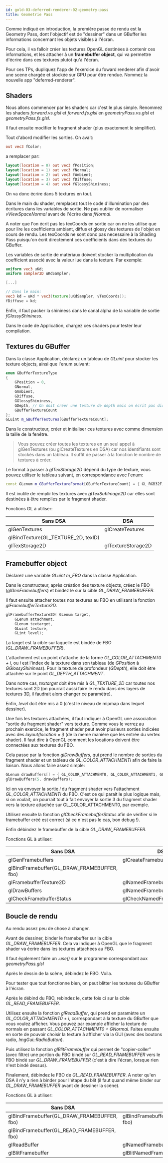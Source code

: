 ```yaml
---
id: gold-03-deferred-renderer-02-geometry-pass
title: Geometrie Pass
---
```


Comme indiqué en introduction, la première passe de rendu est la Geometry Pass, dont l'objectif est de "dessiner" dans un GBuffer les informations concernant les objets visibles à l'écran.

Pour cela, il va falloir créer les textures OpenGL destinées à contenir ces informations, et les attacher à un **framebuffer object**, qui va permettre d'écrire dans ces textures plutot qu'a l'écran.

Pour ces TPs, dupliquez l'app de l'exercice du foward renderer afin d'avoir une scene chargée et stockée sur GPU pour être rendue.
Nommez la nouvelle app "deferred-renderer".

## Shaders

Nous allons commencer par les shaders car c'est le plus simple.
Renommez les shaders *forward.vs.glsl* et *forward.fs.glsl* en *geometryPass.vs.glsl* et *geometryPass.fs.glsl*.

Il faut ensuite modifier le fragment shader (plus exactement le simplifier).

Tout d'abord modifier les sorties. On avait:

```glsl
out vec3 fColor;
```

a remplacer par:

```glsl
layout(location = 0) out vec3 fPosition;
layout(location = 1) out vec3 fNormal;
layout(location = 2) out vec3 fAmbient;
layout(location = 3) out vec3 fDiffuse;
layout(location = 4) out vec4 fGlossyShininess;
```

On va donc écrire dans 5 textures en tout.

Dans le main du shader, remplacez tout le code d'illumination par des écritures dans les variables de sortie. Ne pas oublier de normaliser *vViewSpaceNormal* avant de l'écrire dans *fNormal*.

A noter que l'on écrit pas les texCoords en sortie car on ne les utilise que pour lire les coefficients ambiant, diffus et glossy des textures de l'objet en cours de rendu. Les texCoords ne sont donc pas necessaire à la Shading Pass puisqu'on écrit directement ces coefficients dans des textures du GBuffer.

Les variables de sortie de matériaux doivent stocker la multiplication du coefficient associé avec la valeur lue dans la texture. Par exemple:

```glsl
uniform vec3 uKd;
uniform sampler2D uKdSampler;

[...]

// Dans le main:
vec3 kd = uKd * vec3(texture(uKdSampler, vTexCoords));
fDiffuse = kd;
```

Enfin, il faut packer la shininess dans le canal alpha de la variable de sortie *fGlossyShininess*.

Dans le code de Application, chargez ces shaders pour tester leur compilation.

## Textures du GBuffer

Dans la classe Application, déclarez un tableau de *GLuint* pour stocker les texture objects, ainsi que l'enum suivant:

```cpp
enum GBufferTextureType
{
    GPosition = 0,
    GNormal,
    GAmbient,
    GDiffuse,
    GGlossyShininess,
    GDepth, // On doit créer une texture de depth mais on écrit pas directement dedans dans le FS. OpenGL le fait pour nous (et l'utilise).
    GBufferTextureCount
};
GLuint m_GBufferTextures[GBufferTextureCount];
```

Dans le constructeur, créer et initialiser ces textures avec comme dimension la taille de la fenêtre.

> Vous pouvez créer toutes les textures en un seul appel à glGenTextures (ou glCreateTextures en DSA) car nos identifiants sont stockés dans un tableau. Il suffit de passer à la fonction le nombre de textures à créer.

Le format à passer à *glTexStorage2D* dépend du type de texture, vous pouvez utiliser le tableau suivant, en correspondance avec l'enum:

```cpp
const GLenum m_GBufferTextureFormat[GBufferTextureCount] = { GL_RGB32F, GL_RGB32F, GL_RGB32F, GL_RGB32F, GL_RGBA32F, GL_DEPTH_COMPONENT32F };
```

Il est inutile de remplir les textures avec *glTexSubImage2D* car elles sont destinées à être remplies par le fragment shader.

Fonctions GL à utiliser:

| Sans DSA                             | DSA |
| ------------------------------------ | ----------- |
| glGenTextures                         | glCreateTextures |
| glBindTexture(GL_TEXTURE_2D, texID) | |
| glTexStorage2D                    | glTextureStorage2D |

## Framebuffer object

Déclarez une variable *GLuint m_FBO* dans la classe Application.

Dans le constructeur, après création des texture objects, créez le FBO (*glGenFramebuffers*) et bindez le sur la cible *GL_DRAW_FRAMEBUFFER*.

Il faut ensuite attacher toutes nos textures au FBO en utilisant la fonction *glFramebufferTexture2D*.

```cpp
glFramebufferTexture2D( GLenum target,
    GLenum attachment,
    GLenum textarget,
    GLuint texture,
    GLint level);
```

La target est la cible sur laquelle est bindée de FBO (*GL_DRAW_FRAMEBUFFER*).

L'attachment est un point d'attache de la forme *GL_COLOR_ATTACHMENT0 + i*, ou *i* est l'index de la texture dans son tableau (de *GPosition* à *GGlossyShininess*).
Pour la texture de profondeur (*GDepth*), elle doit être attachée sur le point *GL_DEPTH_ATTACHMENT*.

Dans notre cas, *textarget* doit être mis à *GL_TEXTURE_2D* car toutes nos textures sont 2D (on pourrait aussi faire le rendu dans des layers de textures 3D, il faudrait alors changer ce paramètre).

Enfin, *level* doit être mis à 0 (c'est le niveau de mipmap dans lequel dessiner).

Une fois les textures attachées, il faut indiquer à OpenGL une association "sortie du fragment shader" vers texture.
Comme vous le verrez au prochain exercice, le fragment shader peut avoir plusieurs sorties indicées avec des *layout(location = i)* (de la meme manière que les entrée du vertex shader).
Il faut dire à OpenGL comment les locations doivent être connectées aux textures du FBO.

Cela passe par la fonction *glDrawBuffers*, qui prend le nombre de sorties du fragment shader et un tableau de *GL_COLOR_ATTACHMENTi* afin de faire la liaison. Nous allons faire assez simple:

```cpp
GLenum drawBuffers[] = { GL_COLOR_ATTACHMENT0, GL_COLOR_ATTACHMENT1, GL_COLOR_ATTACHMENT2, GL_COLOR_ATTACHMENT3, GL_COLOR_ATTACHMENT4 };
glDrawBuffers(5, drawBuffers);
```

Ici on va envoyer la sortie *i* du fragment shader vers l'attachment *GL_COLOR_ATTACHMENTi* du FBO.
C'est ce qui parait le plus logique mais, si on voulait, on pourrait tout à fait envoyer la sortie 3 du fragment shader vers la texture attachée sur GL_COLOR_ATTACHMENT0, par exemple.

Utilisez ensuite la fonction *glCheckFramebufferStatus* afin de vérifier si le framebuffer créé est correct (si ce n'est pas le cas, bon debug !).

Enfin débindez le framebuffer de la cible *GL_DRAW_FRAMEBUFFER*.

Fonctions GL à utiliser:

| Sans DSA                             | DSA |
| ------------------------------------ | ----------- |
| glGenFramebuffers                         | glCreateFramebuffers |
| glBindFramebuffer(GL_DRAW_FRAMEBUFFER, fbo) | |
| glFramebufferTexture2D                    | glNamedFramebufferTexture |
| glDrawBuffers | glNamedFramebufferDrawBuffers |
| glCheckFramebufferStatus | glCheckNamedFramebufferStatus |

## Boucle de rendu

Au rendu assez peu de chose à changer.

Avant de dessiner, binder le framebuffer sur la cible *GL_DRAW_FRAMEBUFFER*. Cela va indiquer à OpenGL que le fragment shader va écrire dans les textures attachées au FBO.

Il faut également faire un *.use()* sur le programme correspondant aux *geometryPass.glsl*

Après le dessin de la scène, débindez le FBO. Voila.

Pour tester que tout fonctionne bien, on peut blitter les textures du GBuffer à l'écran.

Après le débind du FBO, rebindez le, cette fois ci sur la cible *GL_READ_FRAMEBUFFER*.

Utilisez ensuite la fonction *glReadBuffer*, qui prend en paramètre un *GL_COLOR_ATTACHMENT0 + i*, correspondant à la texture du GBuffer que vous voulez afficher. Vous pouvez par example afficher la texture de normals en passant *GL_COLOR_ATTACHMENT0 + GNormal*. Faites ensuite en sorte de pouvoir choisir la texture à afficher via la GUI (avec des boutons radio, *ImgGui::RadioButton*).

Puis utilisez la fonction *glBlitFramebuffer* qui permet de "copier-coller" (avec filtre) une portion du FBO bindé sur *GL_READ_FRAMEBUFFER* vers le FBO bindé sur *GL_DRAW_FRAMEBUFFER* (c'est à dire l'écran, lorsque rien n'est bindé dessus).

Finalement, débindez le FBO de *GL_READ_FRAMEBUFFER*. A noter qu'en DSA il n'y a rien à binder pour l'étape du blit (il faut quand même binder sur *GL_DRAW_FRAMEBUFFER* avant de dessiner la scène).

Fonctions GL à utiliser:

| Sans DSA                             | DSA |
| ------------------------------------ | ----------- |
| glBindFramebuffer(GL_DRAW_FRAMEBUFFER, fbo) | glBindFramebuffer(GL_DRAW_FRAMEBUFFER, fbo) |
| glBindFramebuffer(GL_READ_FRAMEBUFFER, fbo)  |  |
| glReadBuffer | glNamedFramebufferReadBuffer |
| glBlitFramebuffer | glBlitNamedFramebuffer |
